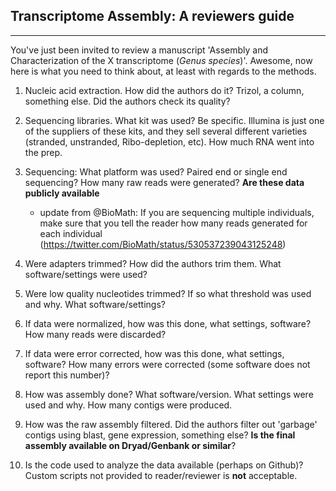 Transcriptome Assembly: A reviewers guide
--

---

You've just been invited to review a manuscript 'Assembly and Characterization of the X transcriptome (_Genus_ _species_)'. Awesome, now here is what you need to think about, at least with regards to the methods.

1. Nucleic acid extraction. How did the authors do it? Trizol, a column, something else. Did the authors check its quality?

2. Sequencing libraries. What kit was used? Be specific. Illumina is just one of the suppliers of these kits, and they sell several different varieties (stranded, unstranded, Ribo-depletion, etc). How much RNA went into the prep.

3. Sequencing: What platform was used? Paired end or single end sequencing? How many raw reads were generated? **Are these data publicly available**
    - update from @BioMath: If you are sequencing multiple individuals, make sure that you tell the reader how many reads generated for each individual (https://twitter.com/BioMath/status/530537239043125248)
4. Were adapters trimmed? How did the authors trim them. What software/settings were used?

5. Were low quality nucleotides trimmed? If so what threshold was used and why. What software/settings?

6. If data were normalized, how was this done, what settings, software? How many reads were discarded?

7. If data were error corrected, how was this done, what settings, software? How many errors were corrected (some software does not report this number)?

8. How was assembly done? What software/version. What settings were used and why. How many contigs were produced. 

9. How was the raw assembly filtered. Did the authors filter out 'garbage' contigs using blast, gene expression, something else? **Is the final assembly available on Dryad/Genbank or similar**? 

10. Is the code used to analyze the data available (perhaps on Github)? Custom scripts not provided to reader/reviewer is **not** acceptable. 
